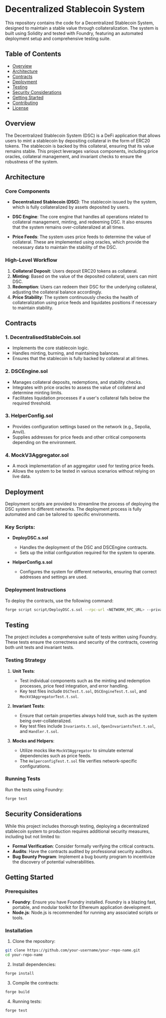 # Decentralized Stablecoin System

This repository contains the code for a Decentralized Stablecoin System, designed to maintain a stable value through collateralization. The system is built using Solidity and tested with Foundry, featuring an automated deployment setup and comprehensive testing suite.

## Table of Contents

- [Overview](#overview)
- [Architecture](#architecture)
- [Contracts](#contracts)
- [Deployment](#deployment)
- [Testing](#testing)
- [Security Considerations](#security-considerations)
- [Getting Started](#getting-started)
- [Contributing](#contributing)
- [License](#license)

## Overview

The Decentralized Stablecoin System (DSC) is a DeFi application that allows users to mint a stablecoin by depositing collateral in the form of ERC20 tokens. The stablecoin is backed by this collateral, ensuring that its value remains stable. This project leverages various components, including price oracles, collateral management, and invariant checks to ensure the robustness of the system.

## Architecture

### Core Components

- **Decentralized Stablecoin (DSC)**: The stablecoin issued by the system, which is fully collateralized by assets deposited by users.
  
- **DSC Engine**: The core engine that handles all operations related to collateral management, minting, and redeeming DSC. It also ensures that the system remains over-collateralized at all times.

- **Price Feeds**: The system uses price feeds to determine the value of collateral. These are implemented using oracles, which provide the necessary data to maintain the stability of the DSC.

### High-Level Workflow

1. **Collateral Deposit**: Users deposit ERC20 tokens as collateral.
2. **Minting**: Based on the value of the deposited collateral, users can mint DSC.
3. **Redemption**: Users can redeem their DSC for the underlying collateral, adjusting the collateral balance accordingly.
4. **Price Stability**: The system continuously checks the health of collateralization using price feeds and liquidates positions if necessary to maintain stability.

## Contracts

### 1. **DecentralisedStableCoin.sol**
   - Implements the core stablecoin logic.
   - Handles minting, burning, and maintaining balances.
   - Ensures that the stablecoin is fully backed by collateral at all times.

### 2. **DSCEngine.sol**
   - Manages collateral deposits, redemptions, and stability checks.
   - Integrates with price oracles to assess the value of collateral and determine minting limits.
   - Facilitates liquidation processes if a user's collateral falls below the required threshold.

### 3. **HelperConfig.sol**
   - Provides configuration settings based on the network (e.g., Sepolia, Anvil).
   - Supplies addresses for price feeds and other critical components depending on the environment.

### 4. **MockV3Aggregator.sol**
   - A mock implementation of an aggregator used for testing price feeds.
   - Allows the system to be tested in various scenarios without relying on live data.

## Deployment

Deployment scripts are provided to streamline the process of deploying the DSC system to different networks. The deployment process is fully automated and can be tailored to specific environments.

### Key Scripts:

- **DeployDSC.s.sol**
  - Handles the deployment of the DSC and DSCEngine contracts.
  - Sets up the initial configuration required for the system to operate.

- **HelperConfig.s.sol**
  - Configures the system for different networks, ensuring that correct addresses and settings are used.

### Deployment Instructions

To deploy the contracts, use the following command:

```bash
forge script script/DeployDSC.s.sol --rpc-url <NETWORK_RPC_URL> --private-key <PRIVATE_KEY> --broadcast
```

## Testing

The project includes a comprehensive suite of tests written using Foundry. These tests ensure the correctness and security of the contracts, covering both unit tests and invariant tests.

### Testing Strategy

1. **Unit Tests**:
   - Test individual components such as the minting and redemption processes, price feed integration, and error handling.
   - Key test files include `DSCTest.t.sol`, `DSCEngineTest.t.sol`, and `MockV3AggregatorTest.t.sol`.

2. **Invariant Tests**:
   - Ensure that certain properties always hold true, such as the system being over-collateralized.
   - Key test files include `Invariants.t.sol`, `OpenInvariantsTest.t.sol`, and `Handler.t.sol`.

3. **Mocks and Helpers**:
   - Utilize mocks like `MockV3Aggregator` to simulate external dependencies such as price feeds.
   - The `HelperconfigTest.t.sol` file verifies network-specific configurations.

### Running Tests

Run the tests using Foundry:

```bash
forge test
```
## Security Considerations

While this project includes thorough testing, deploying a decentralized stablecoin system to production requires additional security measures, including but not limited to:

- **Formal Verification**: Consider formally verifying the critical contracts.
- **Audits**: Have the contracts audited by professional security auditors.
- **Bug Bounty Program**: Implement a bug bounty program to incentivize the discovery of potential vulnerabilities.

## Getting Started

### Prerequisites

- **Foundry**: Ensure you have Foundry installed. Foundry is a blazing fast, portable, and modular toolkit for Ethereum application development.
- **Node.js**: Node.js is recommended for running any associated scripts or tools.

### Installation

1. Clone the repository:

```bash
git clone https://github.com/your-username/your-repo-name.git
cd your-repo-name
```

2. Install dependencies:
```bash
forge install
```

3. Compile the contracts:
```bash
forge build 
```

4. Running tests:
```bash
forge test
```




